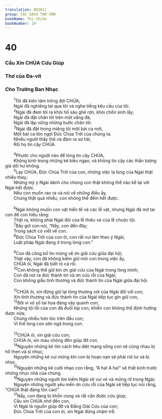 ```yaml
---
translation: BD2011
group: CÁC SÁCH THƠ-VĂN
bookName: Thi-thiên 
bookNumber: 19
---
```


<div class="title"><h1>40</h1><h3>Cầu Xin CHÚA Cứu Giúp</h3><h3>Thơ của Ða-vít</h3><h3>Cho Trưởng Ban Nhạc</h3></div>
<span class="verse thi_40_1">  <sup>1</sup>Tôi đã kiên tâm trông đợi CHÚA;<br/>  Ngài đã nghiêng tai qua tôi và nghe tiếng kêu cầu của tôi.<br/></span>
<span class="verse thi_40_2">  <sup>2</sup>Ngài đã đem tôi ra khỏi hố sâu ghê rợn, khỏi chốn sình lầy;<br/>  Ngài đã đặt chân tôi trên một vầng đá;<br/>  Ngài đã lập vững những bước chân tôi.<br/></span>
<span class="verse thi_40_3">  <sup>3</sup>Ngài đã đặt trong miệng tôi một bài ca mới,<br/>  Một bài ca tôn ngợi Ðức Chúa Trời của chúng ta.<br/>  Nhiều người thấy thế và đâm ra sợ hãi,<br/>  Rồi họ tin cậy CHÚA.<br/><br/></span>
<span class="verse thi_40_4">  <sup>4</sup>Phước cho người nào để lòng tin cậy CHÚA,<br/>  Không kính trọng những kẻ kiêu ngạo, và không tin cậy các thần tượng giả dối hư không.<br/></span>
<span class="verse thi_40_5">  <sup>5</sup>Lạy CHÚA, Ðức Chúa Trời của con, những việc lạ lùng của Ngài thật nhiều thay;<br/>  Những mỹ ý Ngài dành cho chúng con thật không thể nào kể lại với Ngài hết được.<br/>  Nếu con muốn rao ra và nói về những điều ấy,<br/>  Chúng thật quá nhiều, con không thể đếm hết được.<br/><br/></span>
<span class="verse thi_40_6">  <sup>6</sup>Ngài không muốn con vật hiến tế và các lễ vật, nhưng Ngài đã mở tai con để con hiểu rằng:<br/>  Thật ra, không phải Ngài đòi của lễ thiêu và của lễ chuộc tội.<br/></span>
<span class="verse thi_40_7">  <sup>7</sup>Bấy giờ con nói, “Nầy, con đến đây;<br/>  Trong sách có viết về con.<br/></span>
<span class="verse thi_40_8">  <sup>8</sup>Ðức Chúa Trời của con ôi, con rất vui làm theo ý Ngài;<br/>  Luật pháp Ngài đang ở trong lòng con.”<br/><br/></span>
<span class="verse thi_40_9">  <sup>9</sup>Con đã công bố tin mừng về ơn giải cứu giữa đại hội;<br/>  Thật vậy, con đã không kiềm giữ môi con trong việc ấy,<br/>  CHÚA ôi, Ngài đã biết rõ cả rồi.<br/></span>
<span class="verse thi_40_10">  <sup>10</sup>Con không thể giữ kín ơn giải cứu của Ngài trong lòng mình;<br/>  Con đã nói ra đức thành tín và ơn cứu rỗi của Ngài;<br/>  Con không giấu tình thương và đức thành tín của Ngài giữa đại hội.<br/><br/></span>
<span class="verse thi_40_11">  <sup>11</sup>CHÚA ôi, xin đừng giữ lại lòng thương xót của Ngài đối với con;<br/>  Xin tình thương và đức thành tín của Ngài tiếp tục gìn giữ con,<br/></span>
<span class="verse thi_40_12">  <sup>12</sup>Bởi vì vô số tai họa đang vây quanh con;<br/>  Những tội lỗi của con đã đuổi kịp con, khiến con không thể định hướng được nữa;<br/>  Chúng nhiều hơn tóc trên đầu con;<br/>  Vì thế lòng con sờn ngã trong con.<br/><br/></span>
<span class="verse thi_40_13">  <sup>13</sup>CHÚA ôi, xin giải cứu con;<br/>  CHÚA ôi, xin mau chóng đến giúp đỡ con.<br/></span>
<span class="verse thi_40_14">  <sup>14</sup>Nguyện những kẻ tìm cách tiêu diệt mạng sống con sẽ cùng nhau bị hổ thẹn và sỉ nhục;<br/>  Nguyện những kẻ vui mừng khi con bị hoạn nạn sẽ phải rút lui và bị nhục.<br/></span>
<span class="verse thi_40_15">  <sup>15</sup>Nguyện những kẻ cười nhạo con rằng, “A ha! A ha!” sẽ thất kinh trước những nhục nhã của chúng.<br/></span>
<span class="verse thi_40_16">  <sup>16</sup>Nguyện những người tìm kiếm Ngài sẽ vui vẻ và mừng rỡ trong Ngài;<br/>  Nguyện những người yêu mến ơn cứu rỗi của Ngài sẽ tiếp tục nói rằng, “CHÚA thật đáng tôn cao!”<br/></span>
<span class="verse thi_40_17">  <sup>17</sup>Nầy, con đang bị khốn cùng và rất cần được cứu giúp;<br/>  Cầu xin CHÚA nhớ đến con,<br/>  Vì Ngài là nguồn giúp đỡ và Ðấng Giải Cứu của con;<br/>  Ðức Chúa Trời của con ôi, xin Ngài đừng chậm trễ.<br/></span>

